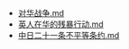 - [对华战争.md](3000-自考\资料\KM01-中国近现代史纲要\05-中国近现代历史文献选集\1840-1949\几次侵华战争与不平等条约\对华战争.md)
- [英人在华的残暴行动.md](3000-自考\资料\KM01-中国近现代史纲要\05-中国近现代历史文献选集\1840-1949\几次侵华战争与不平等条约\英人在华的残暴行动.md)
- [中日二十一条不平等条约.md](3000-自考\资料\KM01-中国近现代史纲要\05-中国近现代历史文献选集\1840-1949\几次侵华战争与不平等条约\中日二十一条不平等条约.md)
